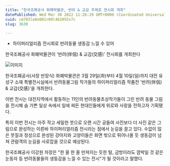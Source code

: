 ```yaml
---
title: "한국조폐공사 화폐박물관, 반려 & 교감 주제로 전시회 개최"
datePublished: Wed Mar 30 2022 11:26:29 GMT+0000 (Coordinated Universal Time)
cuid: cm703le8o001r09l462055s7c
slug: 3630

---
```



- 하이퍼리얼리즘 전시회로 반려동물 생동감 느낄 수 있어

한국조폐공사 화폐박물관이 '반려(伴侶) & 교감(交感)' 전시회를 개최한다

![이미지](https://cdn.hashnode.com/res/hashnode/image/upload/v1739255121937/b76691f1-351c-478f-b0b5-8e667293267e.jpeg)

한국조폐공사(사장 반장식) 화폐박물관은 3월 29일(화)부터 4월 10일(일)까지 대전 유성구 소재 특별전시실에서 반려동물그림 작가들의 하이퍼리얼리즘 작품전 '반려(伴侶) & 교감(交感)'을 개최한다.

이번 전시는 대전지역에서 활동하는 11인의 반려동물초상작가들이 그린 반려 동물 그림을 전시해 숨 가쁜 일상 속에서 일에 찌든 현대인들에게 위로와 사랑을 전하고자 기획됐다.

특히 이번 전시는 아주 작고 세밀한 붓으로 오랜 시간 공들여 사진보다 더 사진 같은 그림으로 완성하는 이른바 하이퍼리얼리즘 전시라는 점에서 눈길을 끌고 있다. 수없이 많은 붓질과 정성으로 완성된 강아지와 고양이들은 화면 밖으로 튀어나올 듯 생동감이 넘쳐 관람객의 눈길을 사로잡을 것으로 예상된다.

한국조폐공사 이강원 차장은 "한 올 한 올 만져지는 듯한 털, 금방이라도 깜박일 것 같은 눈동자 등 반려동물들의 생동감을 느낄 수 있는 전시"가 될 것이라고 말했다.